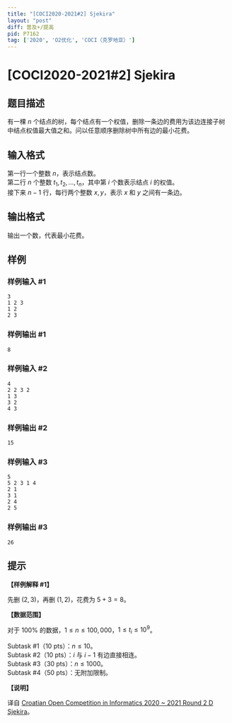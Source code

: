 ```yaml
---
title: "[COCI2020-2021#2] Sjekira"
layout: "post"
diff: 普及+/提高
pid: P7162
tag: ['2020', 'O2优化', 'COCI（克罗地亚）']
---
```

# [COCI2020-2021#2] Sjekira
## 题目描述

有一棵 $n$ 个结点的树，每个结点有一个权值，删除一条边的费用为该边连接子树中结点权值最大值之和。问以任意顺序删除树中所有边的最小花费。
## 输入格式

第一行一个整数 $n$，表示结点数。  
第二行 $n$ 个整数 $t_1, t_2, \ldots , t_n$，其中第 $i$ 个数表示结点 $i$ 的权值。  
接下来 $n-1$ 行，每行两个整数 $x, y$，表示 $x$ 和 $y$ 之间有一条边。
## 输出格式

输出一个数，代表最小花费。
## 样例

### 样例输入 #1
```
3
1 2 3
1 2
2 3
```
### 样例输出 #1
```
8
```
### 样例输入 #2
```
4
2 2 3 2
1 3
3 2
4 3
```
### 样例输出 #2
```
15
```
### 样例输入 #3
```
5
5 2 3 1 4
2 1
3 1
2 4
2 5
```
### 样例输出 #3
```
26
```
## 提示

**【样例解释 #1】**

先删 $(2,3)$，再删 $(1,2)$，花费为 $5+3=8$。

**【数据范围】**

对于 $100\%$ 的数据，$1 \leq n \leq 100,000$，$1 \leq t_i \leq 10^9$。

Subtask #1（$10$ pts）：$n \leq 10$。  
Subtask #2（$10$ pts）：$i$ 与 $i-1$ 有边直接相连。  
Subtask #3（$30$ pts）：$n \leq 1000$。  
Subtask #4（$50$ pts）：无附加限制。

**【说明】**

译自 [Croatian Open Competition in Informatics 2020 ~ 2021 Round 2 D Sjekira](https://hsin.hr/coci/contest2_tasks.pdf)。
